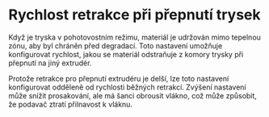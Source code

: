 Rychlost retrakce při přepnutí trysek
====
Když je tryska v pohotovostním režimu, materiál je udržován mimo tepelnou zónu, aby byl chráněn před degradací. Toto nastavení umožňuje konfigurovat rychlost, jakou se materiál odstraňuje z komory trysky při přepnutí na jiný extrudér.

Protože retrakce pro přepnutí extrudéru je delší, lze toto nastavení konfigurovat odděleně od rychlosti běžných retrakcí. Zvýšení nastavení může snížit prosakování, ale má šanci obrousit vlákno, což může způsobit, že podavač ztratí přilnavost k vláknu.
